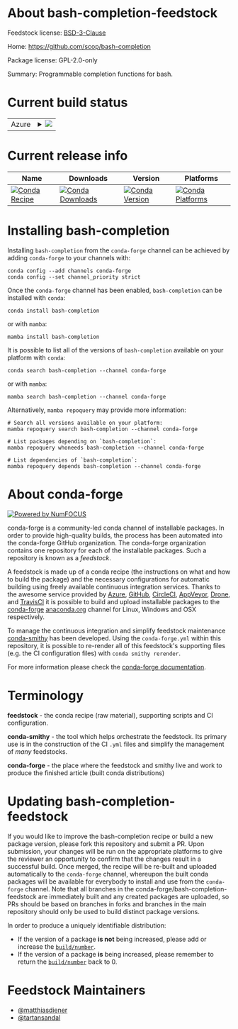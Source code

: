 About bash-completion-feedstock
===============================

Feedstock license: [BSD-3-Clause](https://github.com/conda-forge/bash-completion-feedstock/blob/main/LICENSE.txt)

Home: https://github.com/scop/bash-completion

Package license: GPL-2.0-only

Summary: Programmable completion functions for bash.

Current build status
====================


<table>
    
  <tr>
    <td>Azure</td>
    <td>
      <details>
        <summary>
          <a href="https://dev.azure.com/conda-forge/feedstock-builds/_build/latest?definitionId=8447&branchName=main">
            <img src="https://dev.azure.com/conda-forge/feedstock-builds/_apis/build/status/bash-completion-feedstock?branchName=main">
          </a>
        </summary>
        <table>
          <thead><tr><th>Variant</th><th>Status</th></tr></thead>
          <tbody><tr>
              <td>linux_64</td>
              <td>
                <a href="https://dev.azure.com/conda-forge/feedstock-builds/_build/latest?definitionId=8447&branchName=main">
                  <img src="https://dev.azure.com/conda-forge/feedstock-builds/_apis/build/status/bash-completion-feedstock?branchName=main&jobName=linux&configuration=linux%20linux_64_" alt="variant">
                </a>
              </td>
            </tr><tr>
              <td>linux_aarch64</td>
              <td>
                <a href="https://dev.azure.com/conda-forge/feedstock-builds/_build/latest?definitionId=8447&branchName=main">
                  <img src="https://dev.azure.com/conda-forge/feedstock-builds/_apis/build/status/bash-completion-feedstock?branchName=main&jobName=linux&configuration=linux%20linux_aarch64_" alt="variant">
                </a>
              </td>
            </tr><tr>
              <td>linux_ppc64le</td>
              <td>
                <a href="https://dev.azure.com/conda-forge/feedstock-builds/_build/latest?definitionId=8447&branchName=main">
                  <img src="https://dev.azure.com/conda-forge/feedstock-builds/_apis/build/status/bash-completion-feedstock?branchName=main&jobName=linux&configuration=linux%20linux_ppc64le_" alt="variant">
                </a>
              </td>
            </tr><tr>
              <td>osx_64</td>
              <td>
                <a href="https://dev.azure.com/conda-forge/feedstock-builds/_build/latest?definitionId=8447&branchName=main">
                  <img src="https://dev.azure.com/conda-forge/feedstock-builds/_apis/build/status/bash-completion-feedstock?branchName=main&jobName=osx&configuration=osx%20osx_64_" alt="variant">
                </a>
              </td>
            </tr><tr>
              <td>osx_arm64</td>
              <td>
                <a href="https://dev.azure.com/conda-forge/feedstock-builds/_build/latest?definitionId=8447&branchName=main">
                  <img src="https://dev.azure.com/conda-forge/feedstock-builds/_apis/build/status/bash-completion-feedstock?branchName=main&jobName=osx&configuration=osx%20osx_arm64_" alt="variant">
                </a>
              </td>
            </tr>
          </tbody>
        </table>
      </details>
    </td>
  </tr>
</table>

Current release info
====================

| Name | Downloads | Version | Platforms |
| --- | --- | --- | --- |
| [![Conda Recipe](https://img.shields.io/badge/recipe-bash--completion-green.svg)](https://anaconda.org/conda-forge/bash-completion) | [![Conda Downloads](https://img.shields.io/conda/dn/conda-forge/bash-completion.svg)](https://anaconda.org/conda-forge/bash-completion) | [![Conda Version](https://img.shields.io/conda/vn/conda-forge/bash-completion.svg)](https://anaconda.org/conda-forge/bash-completion) | [![Conda Platforms](https://img.shields.io/conda/pn/conda-forge/bash-completion.svg)](https://anaconda.org/conda-forge/bash-completion) |

Installing bash-completion
==========================

Installing `bash-completion` from the `conda-forge` channel can be achieved by adding `conda-forge` to your channels with:

```
conda config --add channels conda-forge
conda config --set channel_priority strict
```

Once the `conda-forge` channel has been enabled, `bash-completion` can be installed with `conda`:

```
conda install bash-completion
```

or with `mamba`:

```
mamba install bash-completion
```

It is possible to list all of the versions of `bash-completion` available on your platform with `conda`:

```
conda search bash-completion --channel conda-forge
```

or with `mamba`:

```
mamba search bash-completion --channel conda-forge
```

Alternatively, `mamba repoquery` may provide more information:

```
# Search all versions available on your platform:
mamba repoquery search bash-completion --channel conda-forge

# List packages depending on `bash-completion`:
mamba repoquery whoneeds bash-completion --channel conda-forge

# List dependencies of `bash-completion`:
mamba repoquery depends bash-completion --channel conda-forge
```


About conda-forge
=================

[![Powered by
NumFOCUS](https://img.shields.io/badge/powered%20by-NumFOCUS-orange.svg?style=flat&colorA=E1523D&colorB=007D8A)](https://numfocus.org)

conda-forge is a community-led conda channel of installable packages.
In order to provide high-quality builds, the process has been automated into the
conda-forge GitHub organization. The conda-forge organization contains one repository
for each of the installable packages. Such a repository is known as a *feedstock*.

A feedstock is made up of a conda recipe (the instructions on what and how to build
the package) and the necessary configurations for automatic building using freely
available continuous integration services. Thanks to the awesome service provided by
[Azure](https://azure.microsoft.com/en-us/services/devops/), [GitHub](https://github.com/),
[CircleCI](https://circleci.com/), [AppVeyor](https://www.appveyor.com/),
[Drone](https://cloud.drone.io/welcome), and [TravisCI](https://travis-ci.com/)
it is possible to build and upload installable packages to the
[conda-forge](https://anaconda.org/conda-forge) [anaconda.org](https://anaconda.org/)
channel for Linux, Windows and OSX respectively.

To manage the continuous integration and simplify feedstock maintenance
[conda-smithy](https://github.com/conda-forge/conda-smithy) has been developed.
Using the ``conda-forge.yml`` within this repository, it is possible to re-render all of
this feedstock's supporting files (e.g. the CI configuration files) with ``conda smithy rerender``.

For more information please check the [conda-forge documentation](https://conda-forge.org/docs/).

Terminology
===========

**feedstock** - the conda recipe (raw material), supporting scripts and CI configuration.

**conda-smithy** - the tool which helps orchestrate the feedstock.
                   Its primary use is in the construction of the CI ``.yml`` files
                   and simplify the management of *many* feedstocks.

**conda-forge** - the place where the feedstock and smithy live and work to
                  produce the finished article (built conda distributions)


Updating bash-completion-feedstock
==================================

If you would like to improve the bash-completion recipe or build a new
package version, please fork this repository and submit a PR. Upon submission,
your changes will be run on the appropriate platforms to give the reviewer an
opportunity to confirm that the changes result in a successful build. Once
merged, the recipe will be re-built and uploaded automatically to the
`conda-forge` channel, whereupon the built conda packages will be available for
everybody to install and use from the `conda-forge` channel.
Note that all branches in the conda-forge/bash-completion-feedstock are
immediately built and any created packages are uploaded, so PRs should be based
on branches in forks and branches in the main repository should only be used to
build distinct package versions.

In order to produce a uniquely identifiable distribution:
 * If the version of a package **is not** being increased, please add or increase
   the [``build/number``](https://docs.conda.io/projects/conda-build/en/latest/resources/define-metadata.html#build-number-and-string).
 * If the version of a package **is** being increased, please remember to return
   the [``build/number``](https://docs.conda.io/projects/conda-build/en/latest/resources/define-metadata.html#build-number-and-string)
   back to 0.

Feedstock Maintainers
=====================

* [@matthiasdiener](https://github.com/matthiasdiener/)
* [@tartansandal](https://github.com/tartansandal/)

